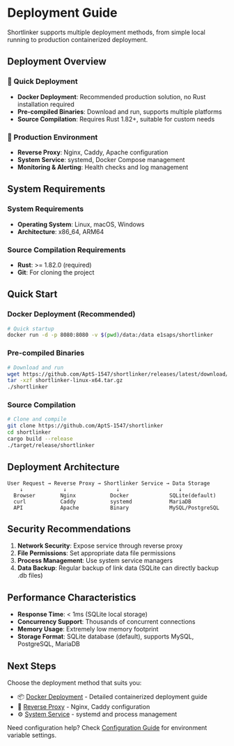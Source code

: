 # Deployment Guide

Shortlinker supports multiple deployment methods, from simple local running to production containerized deployment.

## Deployment Overview

### 🚀 Quick Deployment
- **Docker Deployment**: Recommended production solution, no Rust installation required
- **Pre-compiled Binaries**: Download and run, supports multiple platforms
- **Source Compilation**: Requires Rust 1.82+, suitable for custom needs

### 🔧 Production Environment
- **Reverse Proxy**: Nginx, Caddy, Apache configuration
- **System Service**: systemd, Docker Compose management
- **Monitoring & Alerting**: Health checks and log management

## System Requirements

### System Requirements
- **Operating System**: Linux, macOS, Windows
- **Architecture**: x86_64, ARM64

### Source Compilation Requirements
- **Rust**: >= 1.82.0 (required)
- **Git**: For cloning the project

## Quick Start

### Docker Deployment (Recommended)
```bash
# Quick startup
docker run -d -p 8080:8080 -v $(pwd)/data:/data e1saps/shortlinker
```

### Pre-compiled Binaries
```bash
# Download and run
wget https://github.com/AptS-1547/shortlinker/releases/latest/download/shortlinker-linux-x64.tar.gz
tar -xzf shortlinker-linux-x64.tar.gz
./shortlinker
```

### Source Compilation
```bash
# Clone and compile
git clone https://github.com/AptS-1547/shortlinker
cd shortlinker
cargo build --release
./target/release/shortlinker
```

## Deployment Architecture

```
User Request → Reverse Proxy → Shortlinker Service → Data Storage
    ↓             ↓                ↓                   ↓
  Browser        Nginx           Docker             SQLite(default)
  curl           Caddy           systemd            MariaDB
  API            Apache          Binary             MySQL/PostgreSQL
```

## Security Recommendations

1. **Network Security**: Expose service through reverse proxy
2. **File Permissions**: Set appropriate data file permissions
3. **Process Management**: Use system service managers
4. **Data Backup**: Regular backup of link data (SQLite can directly backup .db files)

## Performance Characteristics

- **Response Time**: < 1ms (SQLite local storage)
- **Concurrency Support**: Thousands of concurrent connections
- **Memory Usage**: Extremely low memory footprint
- **Storage Format**: SQLite database (default), supports MySQL, PostgreSQL, MariaDB

## Next Steps

Choose the deployment method that suits you:

- 📦 [Docker Deployment](/en/deployment/docker) - Detailed containerized deployment guide
- 🔀 [Reverse Proxy](/en/deployment/proxy) - Nginx, Caddy configuration
- ⚙️ [System Service](/en/deployment/systemd) - systemd and process management

Need configuration help? Check [Configuration Guide](/en/config/) for environment variable settings.
